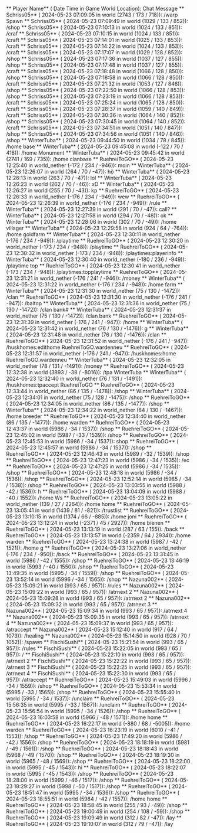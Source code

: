 ** Player Name** ( Date  Time in  Game World Location):  Chat Message
** Schriss05** ( 2024-05-23  07:09:05 in  world (2743 / 173 / 718)): /warp Spawn
** Schriss05** ( 2024-05-23  07:09:49 in  world (1029 / 133 / 852)): /shop
** Schriss05** ( 2024-05-23  07:10:13 in  world (1024 / 133 / 851)): /craf
** Schriss05** ( 2024-05-23  07:10:15 in  world (1024 / 133 / 851)): /craft
** Schriss05** ( 2024-05-23  07:14:01 in  world (1025 / 133 / 853)): /craft
** Schriss05** ( 2024-05-23  07:14:22 in  world (1024 / 133 / 853)): /craft
** Schriss05** ( 2024-05-23  07:17:07 in  world (1029 / 128 / 852)): /shop
** Schriss05** ( 2024-05-23  07:17:36 in  world (1037 / 127 / 855)): /shop
** Schriss05** ( 2024-05-23  07:17:48 in  world (1037 / 127 / 855)): /craft
** Schriss05** ( 2024-05-23  07:18:48 in  world (1066 / 128 / 850)): /shop
** Schriss05** ( 2024-05-23  07:18:58 in  world (1066 / 128 / 850)): /craft
** Schriss05** ( 2024-05-23  07:21:32 in  world (1053 / 127 / 846)): /shop
** Schriss05** ( 2024-05-23  07:22:50 in  world (1066 / 128 / 853)): /shop
** Schriss05** ( 2024-05-23  07:23:19 in  world (1066 / 128 / 853)): /craft
** Schriss05** ( 2024-05-23  07:25:24 in  world (1065 / 128 / 850)): /craft
** Schriss05** ( 2024-05-23  07:28:37 in  world (1059 / 140 / 849)): /craft
** Schriss05** ( 2024-05-23  07:30:36 in  world (1064 / 140 / 852)): /shop
** Schriss05** ( 2024-05-23  07:30:45 in  world (1064 / 140 / 852)): /craft
** Schriss05** ( 2024-05-23  07:34:51 in  world (1051 / 140 / 847)): /shop
** Schriss05** ( 2024-05-23  07:34:56 in  world (1051 / 140 / 846)): /shop
** WinterTuba** ( 2024-05-23  09:44:50 in  world (1034 / 78 / 845)): /home base
** WinterTuba** ( 2024-05-23  09:45:08 in  world (-122 / 70 / 418)): /home Monument
** WinterTuba** ( 2024-05-23  09:45:42 in  world (2741 / 169 / 735)): /home clanbase
** RuehreiToGO** ( 2024-05-23  12:25:40 in  world_nether (-172 / 234 / -946)): moin
** WinterTuba** ( 2024-05-23  12:26:07 in  world (264 / 70 / -47)): hö
** WinterTuba** ( 2024-05-23  12:26:13 in  world (263 / 70 / -47)): lol
** WinterTuba** ( 2024-05-23  12:26:23 in  world (262 / 70 / -46)): xD
** WinterTuba** ( 2024-05-23  12:26:27 in  world (255 / 70 / -43)): kp
** RuehreiToGO** ( 2024-05-23  12:26:33 in  world_nether (-176 / 234 / -949)): wew
** RuehreiToGO** ( 2024-05-23  12:26:39 in  world_nether (-176 / 234 / -949)): /rule
** WinterTuba** ( 2024-05-23  12:27:39 in  world (291 / 70 / -47)): call?
** WinterTuba** ( 2024-05-23  12:27:58 in  world (294 / 70 / -48)): ok
** WinterTuba** ( 2024-05-23  12:28:06 in  world (302 / 70 / -49)): /home villager
** WinterTuba** ( 2024-05-23  12:29:58 in  world (924 / 64 / -764)): /home goldfarm
** WinterTuba** ( 2024-05-23  12:30:11 in  world_nether (-176 / 234 / -949)): /playtime
** RuehreiToGO** ( 2024-05-23  12:30:20 in  world_nether (-173 / 234 / -948)): /playtime
** RuehreiToGO** ( 2024-05-23  12:30:32 in  world_nether (-173 / 234 / -948)): /playtimes:playerinfo
** WinterTuba** ( 2024-05-23  12:30:40 in  world_nether (-180 / 236 / -949)): /playtime top
** RuehreiToGO** ( 2024-05-23  12:30:41 in  world_nether (-173 / 234 / -948)): /playtimes:topplaytime
** RuehreiToGO** ( 2024-05-23  12:31:21 in  world_nether (-176 / 241 / -946)): /money
** WinterTuba** ( 2024-05-23  12:31:22 in  world_nether (-176 / 234 / -948)): /home farm
** WinterTuba** ( 2024-05-23  12:31:30 in  world_nether (75 / 130 / -1472)): /clan
** RuehreiToGO** ( 2024-05-23  12:31:30 in  world_nether (-176 / 241 / -947)): /baltop
** WinterTuba** ( 2024-05-23  12:31:36 in  world_nether (75 / 130 / -1472)): /clan bank#
** WinterTuba** ( 2024-05-23  12:31:37 in  world_nether (75 / 130 / -1472)): /clan bank
** RuehreiToGO** ( 2024-05-23  12:31:39 in  world_nether (-176 / 241 / -947)): /home
** WinterTuba** ( 2024-05-23  12:31:42 in  world_nether (76 / 130 / -1476)): g
** WinterTuba** ( 2024-05-23  12:31:48 in  world_nether (76 / 130 / -1476)): /clan
** RuehreiToGO** ( 2024-05-23  12:31:52 in  world_nether (-176 / 241 / -947)): /huskhomes:edithome RuehreiToGO.wardenneu
** RuehreiToGO** ( 2024-05-23  12:31:57 in  world_nether (-176 / 241 / -947)): /huskhomes:home RuehreiToGO.wardenneu
** WinterTuba** ( 2024-05-23  12:32:05 in  world_nether (78 / 131 / -1491)): /money
** RuehreiToGO** ( 2024-05-23  12:32:38 in  world (3893 / -38 / -8016)): /tpa WinterTuba
** WinterTuba** ( 2024-05-23  12:32:40 in  world_nether (76 / 131 / -1491)): /huskhomes:tpaccept RuehreiToGO
** RuehreiToGO** ( 2024-05-23  12:33:44 in  world_nether (86 / 135 / -1478)): /shop
** WinterTuba** ( 2024-05-23  12:34:01 in  world_nether (75 / 128 / -1475)): /shop
** RuehreiToGO** ( 2024-05-23  12:34:05 in  world_nether (86 / 135 / -1477)): /shop
** WinterTuba** ( 2024-05-23  12:34:22 in  world_nether (84 / 130 / -1467)): /home breeder
** RuehreiToGO** ( 2024-05-23  12:34:40 in  world_nether (86 / 135 / -1477)): /home warden
** RuehreiToGO** ( 2024-05-23  12:43:37 in  world (5986 / -34 / 1537)): /shop
** RuehreiToGO** ( 2024-05-23  12:45:02 in  world (5987 / -33 / 1539)): /shop
** RuehreiToGO** ( 2024-05-23  12:45:53 in  world (5986 / -34 / 1537)): shop
** RuehreiToGO** ( 2024-05-23  12:45:57 in  world (5986 / -34 / 1537)): /shop
** RuehreiToGO** ( 2024-05-23  12:46:43 in  world (5989 / -32 / 1539)): /shop
** RuehreiToGO** ( 2024-05-23  12:47:23 in  world (5986 / -34 / 1535)): /ec
** RuehreiToGO** ( 2024-05-23  12:47:25 in  world (5986 / -34 / 1535)): /shop
** RuehreiToGO** ( 2024-05-23  12:48:18 in  world (5986 / -34 / 1536)): /shop
** RuehreiToGO** ( 2024-05-23  12:52:14 in  world (5985 / -34 / 1538)): /shop
** RuehreiToGO** ( 2024-05-23  13:03:55 in  world (5988 / -42 / 1536)): h
** RuehreiToGO** ( 2024-05-23  13:04:09 in  world (5988 / -40 / 1552)): /home Ws
** RuehreiToGO** ( 2024-05-23  13:05:22 in  world_nether (139 / 27 / 2264)): /home home
** RuehreiToGO** ( 2024-05-23  13:05:41 in  world (1439 / 81 / -821)): /trustlist
** RuehreiToGO** ( 2024-05-23  13:10:15 in  world (1374 / 66 / -885)): /home joni
** RuehreiToGO** ( 2024-05-23  13:12:24 in  world (-2371 / 45 / 2927)): /home bienen
** RuehreiToGO** ( 2024-05-23  13:13:19 in  world (287 / 63 / 155)): /back
** RuehreiToGO** ( 2024-05-23  13:13:57 in  world (-2359 / 64 / 2934)): /home warden
** RuehreiToGO** ( 2024-05-23  13:24:38 in  world (5987 / -42 / 1521)): /home g
** RuehreiToGO** ( 2024-05-23  13:27:06 in  world_nether (-176 / 234 / -950)): /back
** RuehreiToGO** ( 2024-05-23  13:31:45 in  world (5986 / -42 / 1555)): /shop
** RuehreiToGO** ( 2024-05-23  13:46:19 in  world (5993 / -40 / 1550)): /shop
** RuehreiToGO** ( 2024-05-23  13:49:35 in  world (5995 / -34 / 1559)): /shop
** RuehreiToGO** ( 2024-05-23  13:52:14 in  world (5996 / -34 / 1565)): /shop
** Nazuna002** ( 2024-05-23  15:09:21 in  world (993 / 65 / 957)): /rules
** Nazuna002** ( 2024-05-23  15:09:22 in  world (993 / 65 / 957)): /atrnext 2
** Nazuna002** ( 2024-05-23  15:09:28 in  world (993 / 65 / 957)): /atrnext 2
** Nazuna002** ( 2024-05-23  15:09:32 in  world (993 / 65 / 957)): /atrnext 3
** Nazuna002** ( 2024-05-23  15:09:34 in  world (993 / 65 / 957)): /atrnext 4
** Nazuna002** ( 2024-05-23  15:09:35 in  world (993 / 65 / 957)): /atrnext 4
** Nazuna002** ( 2024-05-23  15:09:37 in  world (993 / 65 / 957)): /atraccept
** Nazuna002** ( 2024-05-23  15:12:40 in  world (917 / 64 / 1073)): /healing
** Nazuna002** ( 2024-05-23  15:14:50 in  world (928 / 70 / 1052)): /spawn
** FischiSushi** ( 2024-05-23  15:21:54 in  world (993 / 65 / 957)): /rules
** FischiSushi** ( 2024-05-23  15:22:05 in  world (993 / 65 / 957)): /
** FischiSushi** ( 2024-05-23  15:22:10 in  world (993 / 65 / 957)): /atrnext 2
** FischiSushi** ( 2024-05-23  15:22:22 in  world (993 / 65 / 957)): /atrnext 3
** FischiSushi** ( 2024-05-23  15:22:25 in  world (993 / 65 / 957)): /atrnext 4
** FischiSushi** ( 2024-05-23  15:22:30 in  world (993 / 65 / 957)): /atraccept
** RuehreiToGO** ( 2024-05-23  15:49:03 in  world (5996 / -34 / 1559)): /shop
** RuehreiToGO** ( 2024-05-23  15:53:34 in  world (5995 / -33 / 1565)): /shop
** RuehreiToGO** ( 2024-05-23  15:55:40 in  world (5995 / -34 / 1537)): /unclaim
** RuehreiToGO** ( 2024-05-23  15:56:35 in  world (5995 / -33 / 1567)): /unclaim
** RuehreiToGO** ( 2024-05-23  15:56:54 in  world (5995 / -34 / 1526)): /shop
** RuehreiToGO** ( 2024-05-23  16:03:58 in  world (5966 / -48 / 1571)): /home home
** RuehreiToGO** ( 2024-05-23  16:22:17 in  world (-880 / 68 / -5005)): /home warden
** RuehreiToGO** ( 2024-05-23  16:23:19 in  world (6010 / -41 / 1553)): /shop
** RuehreiToGO** ( 2024-05-23  17:49:20 in  world (5986 / -42 / 1556)): /shop
** RuehreiToGO** ( 2024-05-23  18:18:19 in  world (5981 / -49 / 1561)): /shop
** RuehreiToGO** ( 2024-05-23  18:18:43 in  world (5968 / -49 / 1570)): /shop
** RuehreiToGO** ( 2024-05-23  18:19:30 in  world (5965 / -48 / 1569)): /shop
** RuehreiToGO** ( 2024-05-23  18:22:00 in  world (5995 / -45 / 1543)): hi
** RuehreiToGO** ( 2024-05-23  18:22:07 in  world (5995 / -45 / 1543)): /shop
** RuehreiToGO** ( 2024-05-23  18:28:00 in  world (5999 / -46 / 1517)): /shop
** RuehreiToGO** ( 2024-05-23  18:29:27 in  world (5998 / -50 / 1517)): /shop
** RuehreiToGO** ( 2024-05-23  18:51:47 in  world (5995 / -34 / 1536)): /shop
** RuehreiToGO** ( 2024-05-23  18:55:51 in  world (5984 / -42 / 1557)): /home home
** RuehreiToGO** ( 2024-05-23  18:58:45 in  world (255 / 93 / -49)): /shop
** RuehreiToGO** ( 2024-05-23  19:00:49 in  world (254 / 108 / -59)): /shop
** RuehreiToGO** ( 2024-05-23  19:09:49 in  world (312 / 82 / -47)): /lay
** RuehreiToGO** ( 2024-05-23  19:10:07 in  world (312 / 79 / -47)): /lay
